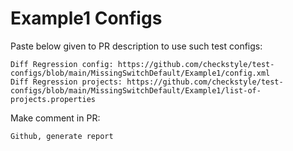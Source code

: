 # Example1 Configs
Paste below given to PR description to use such test configs:
```
Diff Regression config: https://github.com/checkstyle/test-configs/blob/main/MissingSwitchDefault/Example1/config.xml
Diff Regression projects: https://github.com/checkstyle/test-configs/blob/main/MissingSwitchDefault/Example1/list-of-projects.properties
```
Make comment in PR:
```
Github, generate report
```
